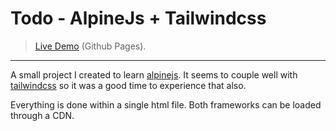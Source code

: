# Todo - AlpineJs + Tailwindcss

> [Live Demo](https://github.com) (Github Pages).

---

A small project I created to learn [alpinejs](https://github.com/alpinejs/alpine). It seems to couple well with [tailwindcss](https://tailwindcss.com/) so it was a good time to experience that also.

Everything is done within a single html file. Both frameworks can be loaded through a CDN.
